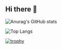 ## Hi there 👋

![Anurag's GitHub stats](https://github-readme-stats.vercel.app/api?username=Jezhora&show_icons=true&theme=radical)

![Top Langs](https://github-readme-stats.vercel.app/api/top-langs/?username=Jezhora&theme=radical&layout=compact)

[![trophy](https://github-profile-trophy.vercel.app/?username=Jezhora&theme=onedark)](https://github.com/ryo-ma/github-profile-trophy)



